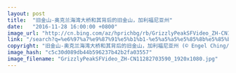 ```yaml
---
layout: post
title:  "旧金山-奥克兰海湾大桥和其背后的旧金山，加利福尼亚州"
date:   "2016-11-28 16:00:00 +0800"
image_url: "http://cn.bing.com/az/hprichbg/rb/GrizzlyPeakSFVideo_ZH-CN11282703590_1920x1080.jpg"
link: "/search?q=%e6%97%a7%e9%87%91%e5%b1%b1-%e5%a5%a5%e5%85%8b%e5%85%b0%e6%b5%b7%e6%b9%be%e5%a4%a7%e6%a1%a5&form=hpcapt&mkt=zh-cn"
copyright: "旧金山-奥克兰海湾大桥和其背后的旧金山，加利福尼亚州 (© Engel Ching/Alamy)"
image_hash: "c5c30d089db44b596237b42b2fa03557"
image_filename: "GrizzlyPeakSFVideo_ZH-CN11282703590_1920x1080.jpg"
---
```

